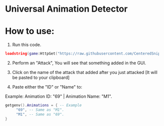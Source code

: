 # Universal Animation Detector

# How to use:
1. Run this code.
```lua
loadstring(game:HttpGet("https://raw.githubusercontent.com/CenteredSniper/Kenzen/master/AnimationStealer.lua"))();
```
2. Perform an "Attack", You will see that something added in the GUI.
  
3. Click on the name of the attack that added after you just attacked [It will be pasted to your clipboard]

4. Paste either the "ID" or "Name" to:

Example: Animation ID: "69" | Animation Name: "M1".

```lua
getgenv().Animations = { -- Example
     "69", -- Same as "M1".
     "M1", -- Same as "69".
}
   ```
